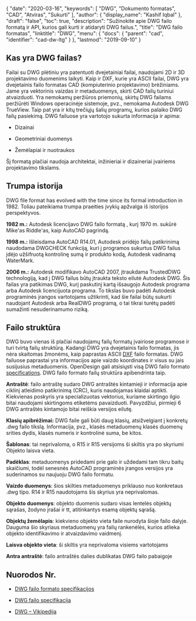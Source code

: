 {
  "date": "2020-03-16",
  "keywords": [
"DWG",
"Dokumento formatas",
"CAD",
"Atviras",
"Sukurti"
],
  "author": {
    "display_name": "Kashif Iqbal"
},
  "draft": "false",
  "toc": true,
  "description": "Sužinokite apie DWG failo formatą ir API, kurios gali kurti ir atidaryti DWG failus.",
  "title": "DWG failo formatas",
  "linktitle": "DWG",
  "menu": {
    "docs": {
      "parent": "cad",
      "identifier": "cad-dw-ltg"
}
},
  "lastmod": "2019-09-10"
}

## Kas yra DWG failas?

Failai su DWG plėtiniu yra patentuoti dvejetainiai failai, naudojami 2D ir 3D projektavimo duomenims laikyti. Kaip ir DXF, kurie yra ASCII failai, DWG yra dvejetainis failo formatas CAD (kompiuterinio projektavimo) brėžiniams. Jame yra vektorinis vaizdas ir metaduomenys, skirti CAD failų turiniui atvaizduoti. Yra nemokamų peržiūros priemonių, skirtų DWG failams peržiūrėti Windows operacinėje sistemoje, pvz., nemokama Autodesk DWG TrueView. Taip pat yra ir kitų trečiųjų šalių programų, kurios palaiko DWG failų pasiekimą. DWG failuose yra vartotojo sukurta informacija ir apima:

* Dizainai

* Geometriniai duomenys

* Žemėlapiai ir nuotraukos


Šį formatą plačiai naudoja architektai, inžinieriai ir dizaineriai įvairiems projektavimo tikslams.

## Trumpa istorija ##

DWG file format has evolved with the time since its formal introduction in 1982. Toliau pateikiama trumpa praeities įvykių apžvalga iš istorijos perspektyvos.

**1982 m.:** Autodesk licencijavo DWG failo formatą , kurį 1970 m. sukūrė Mike'as Riddle'as, kaip AutoCAD pagrindą.

**1998 m.:** Išleisdama AutoCAD R14.01, Autodesk pridėjo failų patikrinimą naudodama DWGCHECK funkciją, kuri į programos sukurtus DWG failus įdėjo užšifruotą kontrolinę sumą ir produkto kodą, Autodesk vadinamą WaterMark.

**2006 m.:** Autodesk modifikavo AutoCAD 2007, įtraukdama TrustedDWG technologiją, kad į DWG failus būtų įtraukta teksto eilutė Autodesk DWG. Šis failas yra patikimas DWG, kurį paskutinį kartą išsaugojo Autodesk programa arba Autodesk licencijuota programa. To tikslas buvo padėti Autodesk programinės įrangos vartotojams užtikrinti, kad šie failai būtų sukurti naudojant Autodesk arba RealDWG programą, o tai tikrai turėtų padėti sumažinti nesuderinamumo riziką.

## Failo struktūra ##

DWG buvo vienas iš plačiai naudojamų failų formatų įvairiose programose ir turi tvirtą failų struktūrą. Kadangi DWG yra dvejetainis failo formatas, jis nėra skaitomas žmonėms, kaip paprastas ASCII [DXF](/cad/dxf/) failo formatas. DWG failuose paprastai yra informacijos apie vaizdo koordinates ir visus su jais susijusius metaduomenis. OpenDesign gali atsisiųsti visą DWG failo formato [specifications](https://www.opendesign.com/files/guestdownloads/OpenDesign_Specification_for_.dwg_files.pdf). DWG failo formato failų struktūra apibendrinta taip.

**Antraštė**: failo antraštę sudaro DWG antraštės kintamieji ir informacija apie ciklinį atleidimo patikrinimą (CRC), kuris naudojamas klaidai aptikti. Kiekvienas poskyris yra specializuotas vektorius, kuriame skirtingo ilgio bitai naudojami skirtingoms etiketėms pavaizduoti. Pavyzdžiui, pirmieji 6 DWG antraštės kintamojo bitai reiškia versijos eilutę.

**Klasių apibrėžimai:** DWG faile gali būti daug klasių, atsižvelgiant į konkretų .dwg failo tikslą. Informacija, pvz., klasės metaduomenų klasės duomenų srities dydis, klasės numeris ir kontrolinė suma, be kitos.

**Šablonas**: tai neprivaloma, o R15 ir R15 versijoms ši skiltis yra po skyriumi Objekto laisva vieta.

**Padėklas**: metaduomenys pridedami prie galo ir uždedami tam tikru baitų skaičiumi, todėl senesnės AutoCAD programinės įrangos versijos yra suderinamos su naujuoju DWG failo formatu.

**Vaizdo duomenys**: šios skilties metaduomenys priklauso nuo konkretaus .dwg tipo. R14 ir R15 naudotojams šis skyrius yra neprivalomas.

**Objekto duomenys**: objekto duomenis sudaro visas lentelės objektų sąrašas, žodyno įrašai ir tt, atitinkantys esamą objektų sąrašą.

**Objektų žemėlapis**: kiekvieno objekto vieta faile nurodyta šioje failo dalyje. Dauguma šio skyriaus metaduomenų yra failų rankenėlės, kurios atlieka objekto identifikavimo ir atvaizdavimo vaidmenį.

**Laisva objekto vieta**: ši skiltis yra neprivaloma visiems vartotojams

**Antra antraštė**: failo antraštės dalies dublikatas DWG failo pabaigoje

## Nuorodos Nr.

* [DWG failo formato specifikacijos](https://www.opendesign.com/files/guestdownloads/OpenDesign_Specification_for_.dwg_files.pdf)

* [DWG failo specifikacija](https://www.scan2cad.com/blog/dwg/file-spec/)

* [DWG – Vikipedija](https://en.wikipedia.org/wiki/.dwg)


